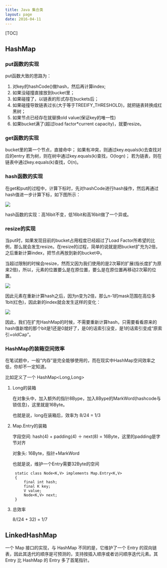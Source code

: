 ```yaml
---
title: Java 集合类
layout: page
date: 2016-04-11
---
```

[TOC]

## HashMap

### put函数的实现
put函数大致的思路为：

1. 对key的hashCode()做hash，然后再计算index;
2. 如果没碰撞直接放到bucket里；
3. 如果碰撞了，以链表的形式存在buckets后；
4. 如果碰撞导致链表过长(大于等于TREEIFY_THRESHOLD)，就把链表转换成红黑树；
5. 如果节点已经存在就替换old value(保证key的唯一性)
6. 如果bucket满了(超过load factor*current capacity)，就要resize。

### get函数的实现
bucket里的第一个节点，直接命中；
如果有冲突，则通过key.equals(k)去查找对应的entry
若为树，则在树中通过key.equals(k)查找，O(logn)；
若为链表，则在链表中通过key.equals(k)查找，O(n)。

### hash函数的实现
在get和put的过程中，计算下标时，先对hashCode进行hash操作，然后再通过hash值进一步计算下标，如下图所示：

![](http://7xjtfr.com1.z0.glb.clouddn.com/293b52fc-d932-11e4-854d-cb47be67949a.png)

hash函数的实现：高16bit不变，低16bit和高16bit做了一个异或。

### resize的实现
当put时，如果发现目前的bucket占用程度已经超过了Load Factor所希望的比例，那么就会发生resize。在resize的过程，简单的说就是把bucket扩充为2倍，之后重新计算index，把节点再放到新的bucket中。

当超过限制的时候会resize，然而又因为我们使用的是2次幂的扩展(指长度扩为原来2倍)，所以，元素的位置要么是在原位置，要么是在原位置再移动2次幂的位置。

![](http://7xjtfr.com1.z0.glb.clouddn.com/ceb6e6ac-d93b-11e4-98e7-c5a5a07da8c4.png)

因此元素在重新计算hash之后，因为n变为2倍，那么n-1的mask范围在高位多1bit(红色)，因此新的index就会发生这样的变化：

![](http://7xjtfr.com1.z0.glb.clouddn.com/519be432-d93c-11e4-85bb-dff0a03af9d3.png)

因此，我们在扩充HashMap的时候，不需要重新计算hash，只需要看看原来的hash值新增的那个bit是1还是0就好了，是0的话索引没变，是1的话索引变成“原索引+oldCap”。

### HashMap的装箱空间效率
在笔试题中，一般“内存”是完全能够使用的，而在现实中HashMap空间效率之低，你却不一定知道。

比如定义了一个 HashMap<Long,Long>

1. Long的装箱

    在对象头中，加入额外的指针8Bype，加入8Bype的MarkWord(hashcode与锁信息)，这里就是16Byte。

    也就是说，long在装箱后，效率为 8/24 = 1/3

2. Map.Entry的装箱

    字段空间: hash(4) + padding(4) ＋ next(8) = 16Byte，这里的padding是字节对齐

    对象头: 16Byte，指针+MarkWord

    也就是说，维护一个Entry需要32Byte的空间

        static class Node<K,V> implements Map.Entry<K,V>
        {
            final int hash;
            final K key;
            V value;
            Node<K,V> next;
        }

3. 总效率

    8/(24 + 32) = 1/7


## LinkedHashMap
一个 Map 接口的实现，与 HashMap 不同的是，它维护了一个 Entry 的双向链表，因此其迭代的顺序是可预测的，支持按插入顺序或者访问顺序迭代元素。其 Entry 比 HashMap 的 Entry 多了首尾指针。

